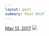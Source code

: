 ```yaml
---
layout: post
summary: Post #629
---
```


<p>
  <time><a href="/629">May 13, 2017</a></time>
  <a href="/629"><img src="{{ site.assets_url }}/629-640.jpg" srcset="{{ site.assets_url }}/629-320.jpg 320w, {{ site.assets_url }}/629-640.jpg 640w, {{ site.assets_url }}/629-960.jpg 960w, {{ site.assets_url }}/629-1280.jpg 1280w" sizes="(min-width: 700px) 50vw, calc(100vw - 2rem)" /></a>
</p>
